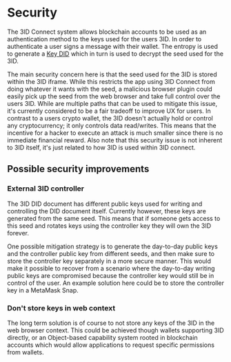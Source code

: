 # Security

The 3ID Connect system allows blockchain accounts to be used as an authentication method to the keys used for the users 3ID. In order to authenticate a user signs a message with their wallet. The entropy is used to generate a [Key DID](./authentication/key-did/method.md) which in turn is used to decrypt the seed used for the 3ID.

The main security concern here is that the seed used for the 3ID is stored within the 3ID iframe. While this restricts the app using 3ID Connect from doing whatever it wants with the seed, a malicious browser plugin could easily pick up the seed from the web browser and take full control over the users 3ID. While are multiple paths that can be used to mitigate this issue, it's currently considered to be a fair tradeoff to improve UX for users. In contrast to a users crypto wallet, the 3ID doesn't actually hold or control any cryptocurrency; it only controls data read/writes. This means that the incentive for a hacker to execute an attack is much smaller since there is no immediate financial reward. Also note that this security issue is not inherent to 3ID itself, it's just related to how 3ID is used within 3ID connect.

## Possible security improvements

### External 3ID controller
The 3ID DID document has different public keys used for writing and controlling the DID document itself. Currently however, these keys are generated from the same seed. This means that if someone gets access to this seed and rotates keys using the controller key they will own the 3ID forever.

One possible mitigation strategy is to generate the day-to-day public keys and the controller public key from different seeds, and then make sure to store the controller key separately in a more secure manner. This would make it possible to recover from a scenario where the day-to-day writing public keys are compromised because the controller key would still be in control of the user. An example solution here could be to store the controller key in a MetaMask Snap.

### Don't store keys in web context
The long term solution is of course to not store any keys of the 3ID in the web browser context. This could be achieved though wallets supporting 3ID directly, or an Object-based capability system rooted in blockchain accounts which would allow applications to request specific permissions from wallets.
